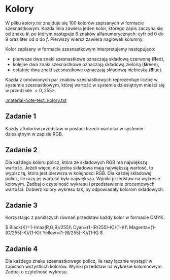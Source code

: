 # Kolory

W pliku *kolory.txt* znajduje się $100$ kolorów zapisanych w formacie szesnastkowym. Każda linia zawiera jeden kolor, którego zapis zaczyna się od znaku #, po którym następuje $6$ znaków alfanumerycznych: cyfr od $0$ do $9$ oraz liter od $a$ do $f$. Pierwszy wiersz zawiera nagłówek kolumny.

Kolor zapisany w formacie szesnastkowym interpretujemy następująco:

- pierwsze dwa znaki szesnastkowe oznaczają składową czerwoną (**R**ed),
- kolejne dwa znaki szesnastkowe oznaczają składową zieloną (**G**reen),
- ostatnie dwa znaki szesnastkowe oznaczają składową niebieską (**B**lue).

Każda z omówionych par znaków szesnastkowych reprezentuje liczbę w systemie szesnastkowym, której wartość w systemie dziesiętnym mieści się w przedziale $<0, 255>$.

[:material-note-text: kolory.txt](../../../../assets/kolory.txt)

## Zadanie 1

Każdy z kolorów przedstaw w postaci trzech wartości w systemie dziesiętnym w zapisie RGB.

## Zadanie 2

Dla każdego koloru policz, która ze składowych RGB ma największą wartość. Jeżeli więcej niż jedna składowa mają największą wartość, to wypisz tę, która jest pierwsza w kolejności RGB. Dla każdej składowej policz, ile razy jej wartość była największa. Wyniki przedstaw na wykresie kołowym. Zadbaj o czytelność wykresu i przedstawienie procentowych wartości. Dobierz kolory wykresu tak, by odpowiadały kolorom składowych.

## Zadanie 3

Korzystając z poniższych równań przedstaw każdy kolor w formacie CMYK.

$
Black(K)=1-(max(R,G,B)/255)\\
Cyan=(1-(R/255)-K)/(1-K)\\
Magenta=(1-(G/255)-K)/(1-K)\\
Yellow=(1-(B/255)-K)/(1-K)
$

## Zadanie 4

Dla każdego znaku szesnastkowego policz, ile razy łącznie wystąpił w zapisach wszystkich kolorów. Wyniki przedstaw na wykresie kolumnowym. Zadbaj o czytelność wykresu.
